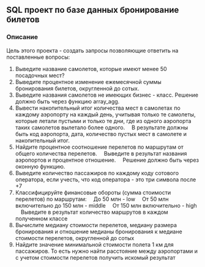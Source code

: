## SQL проект по базе данных бронирование билетов
  ### Описание
  Цель этого проекта - создать запросы позволяющие ответить на поставленные вопросы:
  1. Выведите название самолетов, которые имеют менее 50 посадочных мест?
2. Выведите процентное изменение ежемесячной суммы бронирования билетов, округленной до сотых.
3. Выведите названия самолетов не имеющих бизнес - класс. Решение должно быть через функцию array_agg.
4. Вывести накопительный итог количества мест в самолетах по каждому аэропорту на каждый день, учитывая только те самолеты, которые летали пустыми и только те дни, где из одного аэропорта таких самолетов вылетало более одного.
 В результате должны быть код аэропорта, дата, количество пустых мест в самолете и накопительный итог.
5. Найдите процентное соотношение перелетов по маршрутам от общего количества перелетов.
 Выведите в результат названия аэропортов и процентное отношение.
 Решение должно быть через оконную функцию.
6. Выведите количество пассажиров по каждому коду сотового оператора, если учесть, что код оператора - это три символа после +7
7. Классифицируйте финансовые обороты (сумма стоимости перелетов) по маршрутам:
 До 50 млн - low
 От 50 млн включительно до 150 млн - middle
 От 150 млн включительно - high
 Выведите в результат количество маршрутов в каждом полученном классе
8. Вычислите медиану стоимости перелетов, медиану размера бронирования и отношение медианы бронирования к медиане стоимости перелетов, округленной до сотых
9. Найдите значение минимальной стоимости полета 1 км для пассажиров. То есть нужно найти расстояние между аэропортами и с учетом стоимости перелетов получить искомый результат
